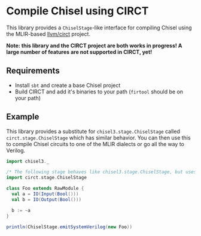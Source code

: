# Compile Chisel using CIRCT

This library provides a `ChiselStage`-like interface for compiling Chisel using the MLIR-based [llvm/circt](https://github.com/llvm/circt) project.

**Note: this library and the CIRCT project are both works in progress!
A large number of features are not supported in CIRCT, yet!**

## Requirements

- Install `sbt` and create a base Chisel project
- Build CIRCT and add it's binaries to your path (`firtool` should be on your path)

## Example

This library provides a substitute for `chisel3.stage.ChiselStage` called `circt.stage.ChiselStage` which has similar behavior.
You can then use this to compile Chisel circuits to one of the MLIR dialects or go all the way to Verilog.

``` scala
import chisel3._

/* The following stage behaves like chisel3.stage.ChiselStage, but uses CIRCT */
import circt.stage.ChiselStage

class Foo extends RawModule {
  val a = IO(Input(Bool()))
  val b = IO(Output(Bool()))

  b := ~a
}

println(ChiselStage.emitSystemVerilog(new Foo))
```
